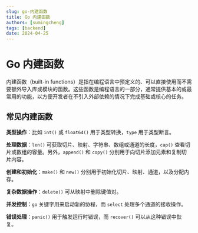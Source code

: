 ```yaml
---
slug: go-内建函数
title: Go 内建函数
authors: [sumingcheng]
tags: [backend]
date: 2024-04-25
---
```


# Go 内建函数

内建函数（built-in functions）是指在编程语言中预定义的、可以直接使用而不需要额外导入库或模块的函数。这些函数是编程语言的一部分，通常提供基本的或最常用的功能，以方便开发者在不引入外部依赖的情况下完成基础或核心的任务。

## 常见内建函数

**类型操作**：比如 `int()` 或 `float64()` 用于类型转换，`type` 用于类型断言。

**处理数据**：`len()` 可获取切片、映射、字符串、数组或通道的长度，`cap()` 查看切片或数组的容量。另外，`append()` 和 `copy()` 分别用于向切片添加元素和复制切片内容。

**创建和初始化**：`make()` 和 `new()` 分别用于初始化切片、映射、通道，以及分配内存。

**复杂数据操作**：`delete()` 可从映射中删除键值对。

**并发控制**：`go` 关键字用来启动新的协程，而 `select` 处理多个通道的接收操作。

**错误处理**：`panic()` 用于触发运行时错误，而 `recover()` 可以从这种错误中恢复。
